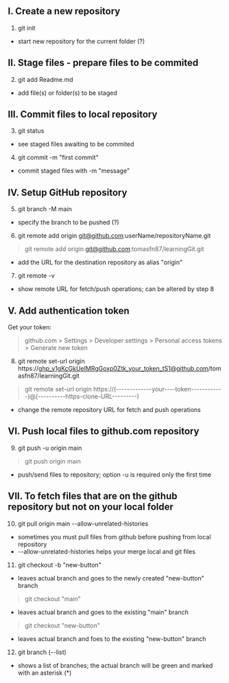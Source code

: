 I. Create a new repository
--------------------------
1) git init
 * start new repository for the current folder (?)

II. Stage files - prepare files to be commited
----------------------------------------------
2) git add Readme.md
 * add file(s) or folder(s) to be staged

III. Commit files to local repository
-------------------------------------
3) git status
 * see staged files awaiting to be commited

4) git commit -m "first commit"
 * commit staged files with -m "message"

IV. Setup GitHub repository
---------------------------
5) git branch -M main
 * specify the branch to be pushed (?)

6) git remote add origin git@github.com:userName/repositoryName.git
 > git remote add origin git@github.com:tomasfn87/learningGit.git
 * add the URL for the destination repository as alias "origin"

7) git remote -v
 * show remote URL for fetch/push operations; can be altered by step 8

V. Add authentication token
---------------------------
Get your token:
> github.com > Settings > Developer settings > Personal access tokens > Generate new token
8) git remote set-url origin https://ghp_y1gKcGkUeIMRgGoxp0Ztk_your_token_tS1@github.com/tomasfn87/learningGit.git
 > git remote set-url origin https://(-------------your----token------------)@(----------https-clone-URL---------)
 * change the remote repository URL for fetch and push operations

VI. Push local files to github.com repository
---------------------------------------------
9) git push -u origin main
 > git push origin main
 * push/send files to repository; option -u is required only the first time

VII. To fetch files that are on the github repository but not on your local folder
----------------------------------------------------------------------------------
10) git pull origin main --allow-unrelated-histories
 * sometimes you must pull files from github before pushing from local repository
 * --allow-unrelated-histories helps your merge local and git files

11) git checkout -b "new-button"
 * leaves actual branch and goes to the newly created "new-button" branch
 > git checkout "main"
 * leaves actual branch and goes to the existing "main" branch
 > git checkout "new-button"
 * leaves actual branch and foes to the existing "new-button" branch
 
12) git branch (--list) 
 * shows a list of branches; the actual branch will be green and marked with an asterisk (*)
